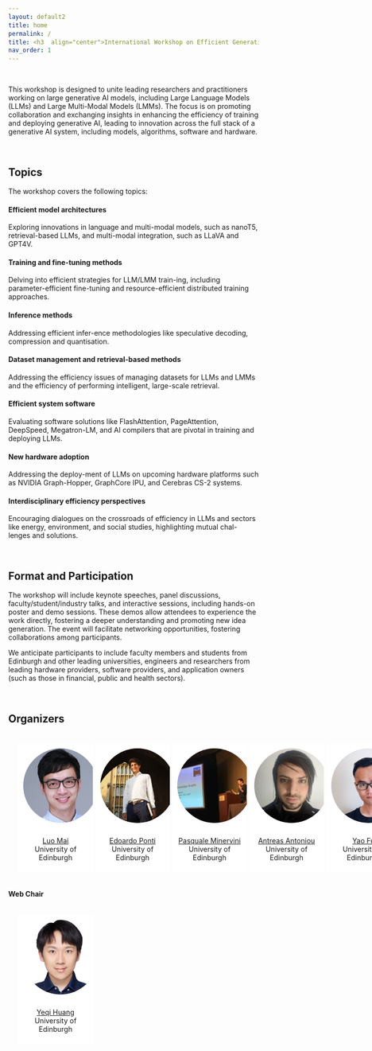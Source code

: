 ```yaml
---
layout: default2
title: home
permalink: /
title: <h3  align="center">International Workshop on Efficient Generative AI 2024</h3>
nav_order: 1
---
```


<!-- <html lang="en"> -->
<!-- <div class="news-box"> -->
<!--   <h4>Announcements</h4> -->
<!--   <br> -->
<!--   <p>1. <b>Recordings</b> are available on the <a href="https://neurips.cc/virtual/2023/workshop/66498" target="_blank">NeurIPS website</a> (NeurIPS registration required). They will be made public after one month (Jan 2024).<br> -->
<!--   2. <b>Talk slides</b> are posted on the <a href="/speakers">speakers page</a>.<br> -->
<!--   <br><br> -->
<!--   Thank you for joining us at NeurIPS 2023! Hope to see you next time!  -->
<!--   </p> -->
<!-- </div> -->
<!-- </html> -->


<br>

This workshop is designed to unite leading researchers and practitioners working on large generative AI models, including Large Language Models (LLMs) and Large Multi-Modal Models (LMMs). The focus is on promoting collaboration and exchanging insights in enhancing the efficiency of training and deploying generative AI, leading to innovation across the full stack of a generative AI system, including models, algorithms, software and hardware.

<br>

## Topics


The workshop covers the following topics:

#### Efficient model architectures

Exploring innovations in language and multi-modal models, such as nanoT5, retrieval-based LLMs, and multi-modal integration, such as LLaVA and GPT4V.

#### Training and fine-tuning methods

Delving into efficient strategies for LLM/LMM train-ing, including parameter-efficient fine-tuning and resource-efficient distributed training approaches.

#### Inference methods

Addressing efficient infer-ence methodologies like speculative decoding, compression and quantisation. 

#### Dataset management and retrieval-based methods

Addressing the efficiency issues of managing datasets for LLMs and LMMs and the efficiency of performing intelligent, large-scale retrieval.

#### Efficient system software

Evaluating software solutions like FlashAttention, PageAttention, DeepSpeed, Megatron-LM, and AI compilers that are pivotal in training and deploying LLMs.

#### New hardware adoption

Addressing the deploy-ment of LLMs on upcoming hardware platforms such as NVIDIA Graph-Hopper, GraphCore IPU, and Cerebras CS-2 systems.

#### Interdisciplinary efficiency perspectives

Encouraging dialogues on the crossroads of efficiency in LLMs and sectors like energy, environment, and social studies, highlighting mutual chal-lenges and solutions.

<br>

## Format and Participation

The workshop will include keynote speeches, panel discussions, faculty/student/industry talks, and interactive sessions, including hands-on poster and demo sessions. These demos allow attendees to experience the work directly, fostering a deeper understanding and promoting new idea generation. The event will facilitate networking opportunities, fostering collaborations among participants.

We anticipate participants to include faculty members and students from Edinburgh and other leading universities, engineers and researchers from leading hardware providers, software providers, and application owners (such as those in financial, public and health sectors).


<br>

<!--<html>
    <div class="team-container">
        <div class="team-member">
            <img src="/assets/img/speakers/thashim.jpg" alt="Name 6">
            <p><a href="https://thashim.github.io/">Tatsunori Hashimoto</a>
            <br>Stanford University<br>9:00-9:30</p>
        </div>
        <div class="team-member">
            <img src="/assets/img/speakers/nazneen_rajani.jpg" alt="Name 2">
            <p><a href="https://www.nazneenrajani.com/">Nazneen Rajani</a>
            <br>(Formerly)<br>Hugging Face<br>9:30-10:00</p>
        </div>
        <div class="team-member">
            <img src="/assets/img/speakers/fei_xia.jpg" alt="Name 5">
            <p><a href="https://fxia22.github.io/">Fei Xia</a>
            <br>Google DeepMind<br>10:15-10:45</p>
        </div>
        <div class="team-member">
            <img src="/assets/img/speakers/sara_hooker.jpg" alt="Name 4">
            <p><a href="https://www.sarahooker.me/">Sara Hooker</a>
            <br>Cohere for AI<br>14:00-14:30</p>
        </div>
        <div class="team-member">
            <img src="/assets/img/speakers/alex_tamkin.jpg" alt="Name 1">
            <p><a href="https://www.alextamkin.com/">Alex Tamkin</a>
            <br>Anthropic<br>14:30-15:00</p>
        </div>
    </div>
</html>-->


<!-- ## Panel 1  -->
<!-- ##### Key Techniques, Insights, and Challenges in Building Instruction-following Models  -->
<!-- Time: 10:45-11:30 -->
<!-- <html> -->
<!--     <div class="team-container"> -->
<!--         <div class="team-member"> -->
<!--             <img src="/assets/img/speakers/alex_tamkin.jpg" alt="Name 1"> -->
<!--             <p><a href="https://www.alextamkin.com/">Alex Tamkin</a> -->
<!--             <br>Anthropic</p> -->
<!--         </div> -->
<!--         <div class="team-member"> -->
<!--             <img src="/assets/img/speakers/fei_xia.jpg" alt="Name 5"> -->
<!--             <p><a href="https://fxia22.github.io/">Fei Xia</a> -->
<!--             <br>Google DeepMind</p> -->
<!--         </div>         -->
<!--         <div class="team-member"> -->
<!--             <img src="/assets/img/speakers/albert_webson.jpg" alt="Name 3"> -->
<!--             <p><a href="https://representation.ai/">Albert Webson</a> -->
<!--             <br>Google DeepMind<br>University of Tokyo</p> -->
<!--         </div> -->
<!--         <div class="team-member"> -->
<!--             <img src="/assets/img/speakers/raj.jpg" alt="Name 3"> -->
<!--             <p><a href="https://prithvirajva.com/">Prithviraj (Raj) Ammanabrolu</a> -->
<!--             <br>UC San Diego<br>MosaicML</p> -->
<!--         </div> -->
<!--         <div class="team-member"> -->
<!--             <img src="/assets/img/speakers/hyungwon.jpg" alt="Name 3"> -->
<!--             <p><a href="https://hwchung27.github.io/">Hyung Won Chung</a> -->
<!--             <br>OpenAI</p> -->
<!--         </div> -->
<!--     </div> -->
<!-- </html> -->
<!---->
<!-- ## Panel 2 -->
<!-- ##### Open and Collaborative Strategies for Large Language Model Adaptation -->
<!-- Time: 15:15-16:00 -->
<!---->
<!---->
<!-- <html> -->
<!--     <div class="team-container"> -->
<!--         <div class="team-member"> -->
<!--             <img src="/assets/img/speakers/nazneen_rajani.jpg" alt="Name 2"> -->
<!--             <p><a href="https://www.nazneenrajani.com/">Nazneen Rajani</a> -->
<!--             <br>(Formerly)<br>Hugging Face</p> -->
<!--         </div> -->
<!--         <div class="team-member"> -->
<!--             <img src="/assets/img/speakers/thashim.jpg" alt="Name 6"> -->
<!--             <p><a href="https://thashim.github.io/">Tatsunori Hashimoto</a> -->
<!--             <br>Stanford University</p> -->
<!--         </div>     -->
<!--         <div class="team-member"> -->
<!--             <img src="/assets/img/speakers/hao_zhang.jpeg" alt="Name 3"> -->
<!--             <p><a href="https://cseweb.ucsd.edu/~haozhang/">Hao Zhang</a> -->
<!--             <br>UC San Diego<br>lmsys.org</p> -->
<!--         </div> -->
<!--         <div class="team-member"> -->
<!--             <img src="/assets/img/speakers/colin_raffel.jpg" alt="Name 6"> -->
<!--             <p><a href="https://colinraffel.com/">Colin Raffel</a> -->
<!--             <br>University of Toronto<br>Vector Institute</p> -->
<!--         </div> -->
<!--     </div> -->
<!-- </html> -->

<!-- ## Paper Awards -->
<!-- ##### Best Paper -->
<!-- 1. [Delve into PPO: Implementation Matters for Stable RLHF](https://openreview.net/forum?id=rxEmiOEIFL) -->
<!-- <br>Rui Zheng, Shihan Dou, Songyang Gao, Yuan Hua, Wei Shen, Binghai Wang, Yan Liu, Senjie Jin, Yuhao Zhou, Limao Xiong, Lu Chen, Zhiheng Xi, Nuo Xu, Wenbin Lai, Minghao Zhu, Haoran Huang, Tao Gui, Qi Zhang, Xuanjing Huang -->
<!-- 2. [Learning Interactive Real-World Simulators](https://openreview.net/forum?id=5O9JBt35zg) -->
<!-- <br>Sherry Yang, Yilun Du, Seyed Kamyar Seyed Ghasemipour, Jonathan Tompson, Dale Schuurmans, Pieter Abbeel -->
<!---->
<!-- ##### Honorable Mention -->
<!-- 1. [Understanding Hidden Context in Preference Learning: Consequences for RLHF](https://openreview.net/forum?id=GO8aPQ9Odp) -->
<!-- <br>Anand Siththaranjan, Cassidy Laidlaw, Dylan Hadfield-Menell -->
<!-- 2. [Tensor Trust: Interpretable Prompt Injection Attacks from an Online Game](https://openreview.net/forum?id=UWymGURI75) -->
<!-- <br>Sam Toyer, Olivia Watkins, Ethan Mendes, Justin Svegliato, Luke Bailey, Tiffany Wang, Isaac Ong, Karim Elmaaroufi, Pieter Abbeel, Trevor Darrell, Alan Ritter, Stuart Russell -->
<!-- 3. [Understanding the Effects of RLHF on LLM Generalisation and Diversity](https://openreview.net/forum?id=Bc3S2G1PxH) -->
<!-- <br>Robert Kirk, Ishita Mediratta, Christoforos Nalmpantis, Jelena Luketina, Eric Hambro, Edward Grefenstette, Roberta Raileanu -->
<!-- 4. [Interactive Planning Using Large Language Models for Partially Observable Robotics Tasks](https://openreview.net/forum?id=apEdj9baZx) -->
<!-- <br>Lingfeng Sun, Devesh Jha, Chiori Hori, Siddarth Jain, Radu Corcodel, Xinghao Zhu, Masayoshi Tomizuka, Diego Romeres -->
<!-- 5. [Self-RAG: Self-reflective Retrieval Augmented Generation](https://openreview.net/forum?id=jbNjgmE0OP) -->
<!-- <br>Akari Asai, Zeqiu Wu, Yizhong Wang, Avirup Sil, Hannaneh Hajishirzi -->
<!-- 6. [FLASK: Fine-grained Language Model Evaluation based on Alignment Skill Sets](https://openreview.net/forum?id=5dI6ZphLYX) -->
<!-- <br>Seonghyeon Ye, Doyoung Kim, Sungdong Kim, Hyeonbin Hwang, Seungone Kim, Yongrae Jo, James Thorne, Juho Kim, Minjoon Seo -->
<!-- <br><br> -->

## Organizers
<html>
    <div class="team-container">
        <div class="team-member">
            <img src="/assets/img/organizers/luo_mai.jpg" alt="Name 1">
            <p><a href="https://luomai.github.io/">Luo Mai</a>
            <br>University of Edinburgh</p>
        </div>
        <div class="team-member">
            <img src="/assets/img/organizers/edoardo_ponti.jpg" alt="Name 2">
            <p><a href="https://ducdauge.github.io/">Edoardo Ponti</a>
            <br>University of Edinburgh</p>
        </div>
        <div class="team-member">
            <img src="/assets/img/organizers/pasquale_minervini.jpg" alt="Name 3">
            <p><a href="http://www.neuralnoise.com/">Pasquale Minervini</a>
            <br>University of Edinburgh</p>
        </div>
        <div class="team-member">
            <img src="/assets/img/organizers/antreas_antoniou.jpg" alt="Name 4">
            <p><a href="https://antreas.io/home/">Antreas Antoniou</a>
            <br>University of Edinburgh</p>
        </div>
        <div class="team-member">
            <img src="/assets/img/organizers/yao_fu.jpg" alt="Name 5">
            <p><a href="https://franxyao.github.io/">Yao Fu</a>
            <br>University of Edinburgh</p>
        </div>
    </div>
</html>

    
**Web Chair**

<html>
    <div class="team-container">
        <div class="team-member">
            <img src="/assets/img/organizers/yeqi-huang.jpg" alt="Name 6">
            <p><a href="https://yeqi-huang.com">Yeqi Huang</a>
            <br>University of Edinburgh</p>
        </div>
    </div>
</html>

<!-- ## Steering Committee -->
<!---->
<!-- <html> -->
<!--     <div class="team-container"> -->
<!--         <div class="team-member"> -->
<!--             <img src="/assets/img/organizers/hannaneh_hajishirzi.jpg" alt="Name 1"> -->
<!--             <p><a href="https://homes.cs.washington.edu/~hannaneh/">Hannaneh Hajishirzi</a> -->
<!--             <br>University of Washington<br>Allen Institute for AI</p> -->
<!--         </div> -->
<!--         <div class="team-member"> -->
<!--             <img src="/assets/img/organizers/xiang_ren.jpg" alt="Name 2"> -->
<!--             <p><a href="https://shanzhenren.github.io/">Xiang Ren</a> -->
<!--             <br>University of Southern California<br>Allen Institute for AI</p> -->
<!--         </div> -->
<!--         <div class="team-member"> -->
<!--             <img src="/assets/img/organizers/robin_jia.jpg" alt="Name 3"> -->
<!--             <p><a href="https://robinjia.github.io/">Robin Jia</a> -->
<!--             <br>University of Southern California</p> -->
<!--         </div> -->
<!--     </div> -->
<!-- </html> -->

<!-- ## Sponsors -->
<!---->
<!-- <html> -->
<!--     <div class="sponsor-container"> -->
<!--         <div class="sponsor"> -->
<!--             <img src="/assets/img/sponsors/ubiquant.jpg" alt="Ubiquant"> -->
<!--             <p class="caption"><a href="https://www.ubiquant.com/website/home">Ubiquant</a></p> -->
<!--         </div> -->
<!--         <div class="sponsor" > -->
<!--             <img src="/assets/img/sponsors/sambanova.png" alt="SambaNova Systems" max-width=300px> -->
<!--             <p class="caption"><a href="https://sambanova.ai/">SambaNova Systems</a></p> -->
<!--         </div> -->
<!--         <div class="sponsor" > -->
<!--             <img src="/assets/img/sponsors/apple.png" alt="Apple" max-width=300px> -->
<!--             <p class="caption"><a href="https://www.apple.com/">Apple</a></p> -->
<!--         </div> -->
<!--         <!-- <div class="right-half"></div> Empty right-half --> 
<!---->
<!--     </div> -->
<!-- </html> -->

<style>
    /* Style for the team container */
.team-container {
    display: grid;
    grid-template-columns: repeat(5, 1fr); /* Display 3 members per row */
    gap: 5px;
    max-width: 1000px;
    padding: 20px;
}

@media (max-width: 768px) {
    .team-container {
        grid-template-columns: repeat(2, 1fr); /* Display 2 members per row on smaller screens */
    }
}

/* Style for each team member */
.team-member {
    text-align: center;
    background-color: #fff;
    padding: 0px;
    width: 150px; /* Set a fixed width for consistent circle appearance */
    height: 260px; /* Set a fixed height for consistent circle appearance */
    /* box-shadow: 0px 3px 6px rgba(0, 0, 0, 0.1); */
    overflow: hidden; /* Hide any image overflow */
}


.team-member h3 {
    font-size: 16px;
    color: #333;
}

.team-member img {
  object-fit: cover;
  border-radius:50%;
  width: 150px;
  height: 150px;
  padding: 10px;
}

.sponsor-container {
    display: flex;
    gap: 5px;
}

.sponsor {
    flex: 1;
    margin: 10px;
    text-align: center;
    box-sizing: border-box;
    height: 50px;
    width: 50px;
}

.sponsor img {  
    width: 100%; /* Make the image take up 100% of the figure's width */
    height: 100%;
    object-fit: contain; 
}

.caption {
    margin-top: 12px; /* Adjust the margin to control the gap between the figure and the caption */
}

.right-half {
    flex: 1; /* Each figure takes up 50% of the available width */
    height: 500px; /* Set a fixed height for all figures (adjust the value as needed) */
}

.news-box {
    border: 1px solid #ccc;
    padding: 10px;
    width: 600px;
    margin: 0 auto;
    background-color: #f9f9f9;
}

@media (max-width: 600px) {
    .news-box {
        width: 100%; /* Adjust width to fit the screen */
    }
}
</style>

<br><br>
